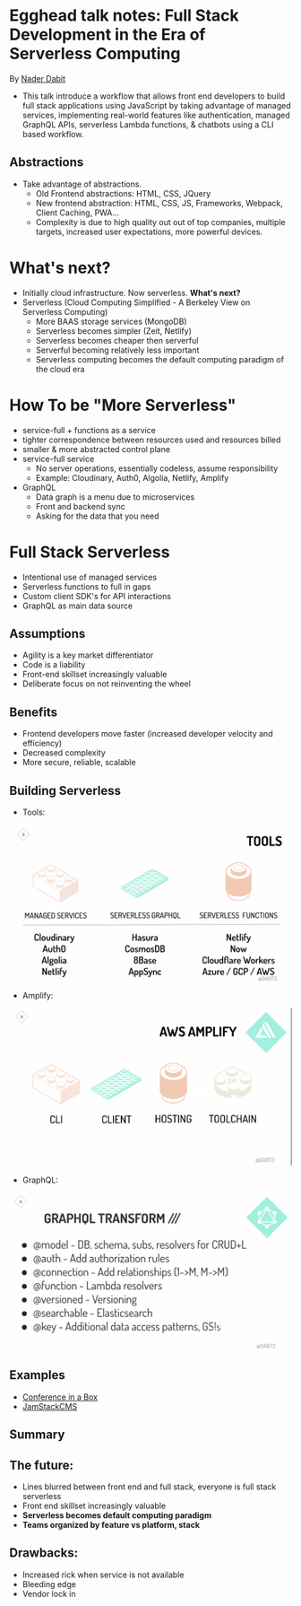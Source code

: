 # Egghead talk notes: Full Stack Development in the Era of Serverless Computing

By [Nader Dabit](https://twitter.com/dabit3)

- This talk introduce a workflow that allows front end developers to build full stack applications using JavaScript by taking advantage of managed services, implementing real-world features like authentication, managed GraphQL APIs, serverless Lambda functions, &amp; chatbots using a CLI based workflow.

## Abstractions

- Take advantage of abstractions.
  - Old Frontend abstractions: HTML, CSS, JQuery
  - New frontend abstraction: HTML, CSS, JS, Frameworks, Webpack, Client Caching, PWA...
  - Complexity is due to high quality out out of top companies, multiple targets, increased user expectations, more powerful devices.

# What's next?

- Initially cloud infrastructure. Now serverless. **What's next?**
- Serverless (Cloud Computing Simplified - A Berkeley View on Serverless Computing)
  - More BAAS storage services (MongoDB)
  - Serverless becomes simpler (Zeit, Netlify)
  - Serverless becomes cheaper then serverful
  - Serverful becoming relatively less important
  - Serverless computing becomes the default computing paradigm of the cloud era

# How To be "More Serverless"

- service-full + functions as a service
- tighter correspondence between resources used and resources billed
- smaller & more abstracted control plane
- service-full service
  - No server operations, essentially codeless, assume responsibility
  - Example: Cloudinary, Auth0, Algolia, Netlify, Amplify
- GraphQL
  - Data graph is a menu due to microservices
  - Front and backend sync
  - Asking for the data that you need

# Full Stack Serverless

- Intentional use of managed services
- Serverless functions to full in gaps
- Custom client SDK's for API interactions
- GraphQL as main data source

## Assumptions

- Agility is a key market differentiator
- Code is a liability
- Front-end skillset increasingly valuable
- Deliberate focus on not reinventing the wheel

## Benefits

- Frontend developers move faster (increased developer velocity and efficiency)
- Decreased complexity
- More secure, reliable, scalable

## Building Serverless

- Tools:

![](./images/tools.png)

- Amplify:

![](./images/amplify.png)

- GraphQL:

![](./images/graphql.png)

## Examples

- [Conference in a Box](https://github.com/dabit3/conference-app-in-a-box)
- [JamStackCMS](https://www.jamstackcms.io)

## Summary

## The future:

- Lines blurred between front end and full stack, everyone is full stack serverless
- Front end skillset increasingly valuable
- **Serverless becomes default computing paradigm**
- **Teams organized by feature vs platform, stack**

## Drawbacks:

- Increased rick when service is not available
- Bleeding edge
- Vendor lock in
